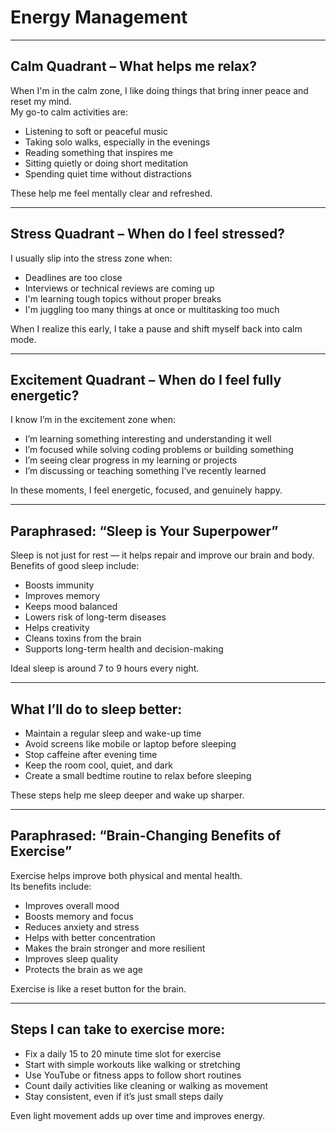 # Energy Management

---

## Calm Quadrant – What helps me relax?

When I'm in the calm zone, I like doing things that bring inner peace and reset my mind.  
My go-to calm activities are:

- Listening to soft or peaceful music  
- Taking solo walks, especially in the evenings  
- Reading something that inspires me  
- Sitting quietly or doing short meditation  
- Spending quiet time without distractions

These help me feel mentally clear and refreshed.

---

## Stress Quadrant – When do I feel stressed?

I usually slip into the stress zone when:

- Deadlines are too close  
- Interviews or technical reviews are coming up  
- I'm learning tough topics without proper breaks  
- I'm juggling too many things at once or multitasking too much

When I realize this early, I take a pause and shift myself back into calm mode.

---

## Excitement Quadrant – When do I feel fully energetic?

I know I’m in the excitement zone when:

- I’m learning something interesting and understanding it well  
- I’m focused while solving coding problems or building something  
- I’m seeing clear progress in my learning or projects  
- I’m discussing or teaching something I’ve recently learned

In these moments, I feel energetic, focused, and genuinely happy.

---

## Paraphrased: “Sleep is Your Superpower”

Sleep is not just for rest — it helps repair and improve our brain and body.  
Benefits of good sleep include:

- Boosts immunity  
- Improves memory  
- Keeps mood balanced  
- Lowers risk of long-term diseases  
- Helps creativity  
- Cleans toxins from the brain  
- Supports long-term health and decision-making

Ideal sleep is around 7 to 9 hours every night.

---

## What I’ll do to sleep better:

- Maintain a regular sleep and wake-up time  
- Avoid screens like mobile or laptop before sleeping  
- Stop caffeine after evening time  
- Keep the room cool, quiet, and dark  
- Create a small bedtime routine to relax before sleeping

These steps help me sleep deeper and wake up sharper.

---

## Paraphrased: “Brain-Changing Benefits of Exercise”

Exercise helps improve both physical and mental health.  
Its benefits include:

- Improves overall mood  
- Boosts memory and focus  
- Reduces anxiety and stress  
- Helps with better concentration  
- Makes the brain stronger and more resilient  
- Improves sleep quality  
- Protects the brain as we age

Exercise is like a reset button for the brain.

---

## Steps I can take to exercise more:

- Fix a daily 15 to 20 minute time slot for exercise  
- Start with simple workouts like walking or stretching  
- Use YouTube or fitness apps to follow short routines  
- Count daily activities like cleaning or walking as movement  
- Stay consistent, even if it’s just small steps daily

Even light movement adds up over time and improves energy.
